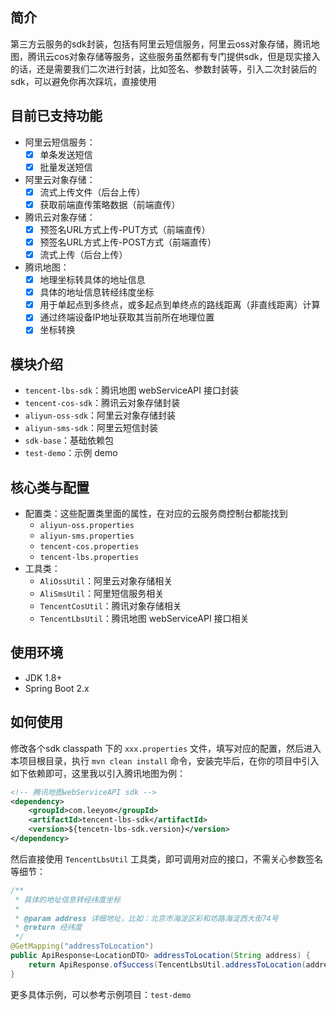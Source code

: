 




## 简介

第三方云服务的sdk封装，包括有阿里云短信服务，阿里云oss对象存储，腾讯地图，腾讯云cos对象存储等服务，这些服务虽然都有专门提供sdk，但是现实接入的话，还是需要我们二次进行封装，比如签名、参数封装等，引入二次封装后的sdk，可以避免你再次踩坑，直接使用

## 目前已支持功能

- 阿里云短信服务：
    - [x] 单条发送短信
    - [x] 批量发送短信
- 阿里云对象存储：
    - [x] 流式上传文件（后台上传）
    - [x] 获取前端直传策略数据（前端直传）
- 腾讯云对象存储：
    - [x] 预签名URL方式上传-PUT方式（前端直传）
    - [x] 预签名URL方式上传-POST方式（前端直传）
    - [x] 流式上传（后台上传）
- 腾讯地图：
    - [x] 地理坐标转具体的地址信息
    - [x] 具体的地址信息转经纬度坐标
    - [x] 用于单起点到多终点，或多起点到单终点的路线距离（非直线距离）计算
    - [x] 通过终端设备IP地址获取其当前所在地理位置
    - [x] 坐标转换
    
## 模块介绍

- `tencent-lbs-sdk`：腾讯地图 webServiceAPI 接口封装
- `tencent-cos-sdk`：腾讯云对象存储封装
- `aliyun-oss-sdk`：阿里云对象存储封装
- `aliyun-sms-sdk`：阿里云短信封装
- `sdk-base`：基础依赖包
- `test-demo`：示例 demo

## 核心类与配置

- 配置类：这些配置类里面的属性，在对应的云服务商控制台都能找到
    - `aliyun-oss.properties`
    - `aliyun-sms.properties`
    - `tencent-cos.properties`
    - `tencent-lbs.properties`
- 工具类：
    - `AliOssUtil`：阿里云对象存储相关
    - `AliSmsUtil`：阿里短信服务相关
    - `TencentCosUtil`：腾讯对象存储相关
    - `TencentLbsUtil`：腾讯地图 webServiceAPI 接口相关

## 使用环境

- JDK 1.8+
- Spring Boot 2.x
    
## 如何使用

修改各个sdk classpath 下的 `xxx.properties` 文件，填写对应的配置，然后进入本项目根目录，执行 `mvn clean install` 命令，安装完毕后，在你的项目中引入如下依赖即可，这里我以引入腾讯地图为例：

```xml
<!-- 腾讯地图webServiceAPI sdk -->
<dependency>
    <groupId>com.leeyom</groupId>
    <artifactId>tencent-lbs-sdk</artifactId>
    <version>${tencetn-lbs-sdk.version}</version>
</dependency>
```

然后直接使用 `TencentLbsUtil` 工具类，即可调用对应的接口，不需关心参数签名等细节：

```java
/**
 * 具体的地址信息转经纬度坐标
 *
 * @param address 详细地址，比如：北京市海淀区彩和坊路海淀西大街74号
 * @return 经纬度
 */
@GetMapping("addressToLocation")
public ApiResponse<LocationDTO> addressToLocation(String address) {
    return ApiResponse.ofSuccess(TencentLbsUtil.addressToLocation(address));
}
```
更多具体示例，可以参考示例项目：`test-demo`